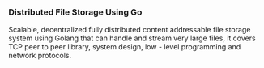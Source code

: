 ### Distributed File Storage Using Go
Scalable, decentralized fully distributed content addressable file storage system using Golang that can handle and stream very large files, it covers TCP peer to peer library, system design, low - level programming and network protocols.
